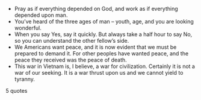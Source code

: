  - Pray as if everything depended on God, and work as if everything depended upon man.
 - You’ve heard of the three ages of man – youth, age, and you are looking wonderful.
 - When you say Yes, say it quickly. But always take a half hour to say No, so you can understand the other fellow’s side.
 - We Americans want peace, and it is now evident that we must be prepared to demand it. For other peoples have wanted peace, and the peace they received was the peace of death.
 - This war in Vietnam is, I believe, a war for civilization. Certainly it is not a war of our seeking. It is a war thrust upon us and we cannot yield to tyranny.

5 quotes